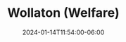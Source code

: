 ---
title: "Wollaton (Welfare)"
date: 2024-01-14T11:54:00-06:00
lng: "-1.2099768818228345"
lat: "52.948222983914825"
---